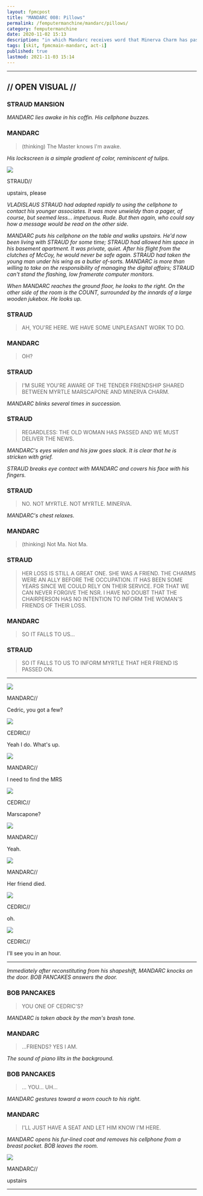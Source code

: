 ```yaml
---
layout: fpmcpost
title: "MANDARC 008: Pillows"
permalink: /femputermanchine/mandarc/pillows/
category: femputermanchine
date: 2020-11-02 15:13
description: "in which Mandarc receives word that Minerva Charm has passed on and arrives at Cedric's townhome"
tags: [skit, fpmcmain-mandarc, act-i]
published: true
lastmod: 2021-11-03 15:14
---
```

[//]: # ( 11/02/20  -added)
[//]: # ( 11/03/21  -title added)

*****

## // OPEN VISUAL // ##

### STRAUD MANSION ###

<I>MANDARC lies awake in his coffin. His cellphone buzzes. </i>

### MANDARC ###

> (thinking) The Master knows I'm awake.

<i>His lockscreen is a simple gradient of color, reminiscent of tulips.</i>

<div class="chat-box">
<img src="{{ site.url }}/assets/tb/straud-fine-cpt.jpg" class="chat-portrait" />
<p class="ppl-sez">STRAUD//</p>
<p class="ppl-sez">upstairs, please</p>
</div>

<i>VLADISLAUS STRAUD had adapted rapidly to using the cellphone to contact his younger associates. It was more unwieldy than a pager, of course, but seemed less... impetuous. Rude. But then again, who could say how a message would be read on the other side.</i>

<i>MANDARC puts his cellphone on the table and walks upstairs. He'd now been living with STRAUD for some time; STRAUD had allowed him space in his basement apartment. It was private, quiet. After his flight from the clutches of McCoy, he would never be safe again. STRAUD had taken the young man under his wing as a butler of-sorts. MANDARC is more than willing to take on the responsibility of managing the digital affairs; STRAUD can't stand the flashing, low framerate computer monitors.</i>

<i>When MANDARC reaches the ground floor, he looks to the right. On the other side of the room is the COUNT, surrounded by the innards of a large wooden jukebox. He looks up.</i>

### STRAUD ###

> AH, YOU'RE HERE. WE HAVE SOME UNPLEASANT WORK TO DO.

### MANDARC ###

> OH?

### STRAUD ###

> I'M SURE YOU'RE AWARE OF THE TENDER FRIENDSHIP SHARED BETWEEN MYRTLE MARSCAPONE AND MINERVA CHARM.

<I>MANDARC blinks several times in succession.</i>

### STRAUD ###

> REGARDLESS: THE OLD WOMAN HAS PASSED AND WE MUST DELIVER THE NEWS.

<I>MANDARC's eyes widen and his jaw goes slack. It is clear that he is stricken with grief.</i>

<i>STRAUD breaks eye contact with MANDARC and covers his face with his fingers.</i>

### STRAUD ###

> NO. NOT MYRTLE. NOT MYRTLE. MINERVA.

<I>MANDARC's chest relaxes.</i>

### MANDARC ###

> (thinking) Not Ma. Not Ma.

### STRAUD ###

> HER LOSS IS STILL A GREAT ONE. SHE WAS A FRIEND. THE CHARMS WERE AN ALLY BEFORE THE OCCUPATION. IT HAS BEEN SOME YEARS SINCE WE COULD RELY ON THEIR SERVICE. FOR THAT WE CAN NEVER FORGIVE THE NSR. I HAVE NO DOUBT THAT THE CHAIRPERSON HAS NO INTENTION TO INFORM THE WOMAN'S FRIENDS OF THEIR LOSS.

### MANDARC ###

> SO IT FALLS TO US...

### STRAUD ###

> SO IT FALLS TO US TO INFORM MYRTLE THAT HER FRIEND IS PASSED ON.

*****

<div class="chat-box">
<img src="{{ site.url }}/assets/tb/mandarc1.jpg" class="chat-portrait" />
<p class="ppl-sez">MANDARC//</p>
<p class="ppl-sez">Cedric, you got a few?</p>
</div>

<div class="chat-box">
<img src="{{ site.url }}/assets/tb/cedric.jpg" class="chat-portrait" />
<p class="ppl-sez">CEDRIC//</p>
<p class="ppl-sez">Yeah I do. What's up.</p>
</div>

<div class="chat-box">
<img src="{{ site.url }}/assets/tb/mandarc1.jpg" class="chat-portrait" />
<p class="ppl-sez">MANDARC//</p>
<p class="ppl-sez">I need to find the MRS</p>
</div>

<div class="chat-box">
<img src="{{ site.url }}/assets/tb/cedric.jpg" class="chat-portrait" />
<p class="ppl-sez">CEDRIC//</p>
<p class="ppl-sez">Marscapone?</p>
</div>

<div class="chat-box">
<img src="{{ site.url }}/assets/tb/mandarc1.jpg" class="chat-portrait" />
<p class="ppl-sez">MANDARC//</p>
<p class="ppl-sez">Yeah.</p>
</div>

<div class="chat-box">
<img src="{{ site.url }}/assets/tb/mandarc1.jpg" class="chat-portrait" />
<p class="ppl-sez">MANDARC//</p>
<p class="ppl-sez">Her friend died.</p>
</div>

<div class="chat-box">
<img src="{{ site.url }}/assets/tb/cedric.jpg" class="chat-portrait" />
<p class="ppl-sez">CEDRIC//</p>
<p class="ppl-sez">oh.</p>
</div>

<div class="chat-box">
<img src="{{ site.url }}/assets/tb/cedric.jpg" class="chat-portrait" />
<p class="ppl-sez">CEDRIC//</p>
<p class="ppl-sez">I'll see you in an hour.</p>
</div>

*****

<i>Immediately after reconstituting from his shapeshift, MANDARC knocks on the door. BOB PANCAKES answers the door.</i>

### BOB PANCAKES ###

> YOU ONE OF CEDRIC'S?

<I>MANDARC is taken aback by the man's brash tone.</i>

### MANDARC ###

> ...FRIENDS? YES I AM.

<I>The sound of piano lilts in the background. </i>

### BOB PANCAKES ###

> ... YOU... UH...

<I>MANDARC gestures toward a worn couch to his right. </i>

### MANDARC ###

> I'LL JUST HAVE A SEAT AND LET HIM KNOW I'M HERE.

<i>MANDARC opens his fur-lined coat and removes his cellphone from a breast pocket. BOB leaves the room.</i>

<div class="chat-box">
<img src="{{ site.url }}/assets/tb/mandarc1.jpg" class="chat-portrait" />
<p class="ppl-sez">MANDARC//</p>
<p class="ppl-sez">upstairs</p>
</div>

*****
